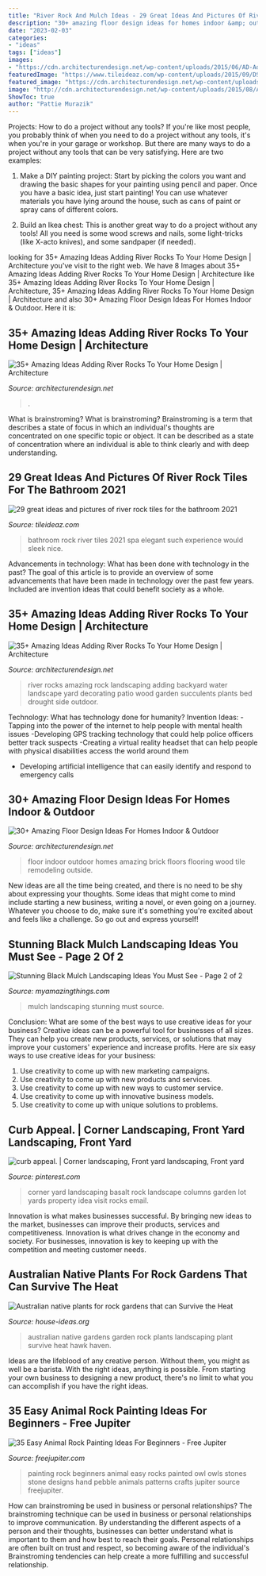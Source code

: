 ```yaml
---
title: "River Rock And Mulch Ideas - 29 Great Ideas And Pictures Of River Rock Tiles For The Bathroom 2021"
description: "30+ amazing floor design ideas for homes indoor &amp; outdoor"
date: "2023-02-03"
categories:
- "ideas"
tags: ["ideas"]
images:
- "https://cdn.architecturendesign.net/wp-content/uploads/2015/06/AD-Add-River-Rocks-To-Home-8.jpg"
featuredImage: "https://www.tileideaz.com/wp-content/uploads/2015/09/DSC00076-e1343700576303.jpg"
featured_image: "https://cdn.architecturendesign.net/wp-content/uploads/2015/06/AD-Add-River-Rocks-To-Home-8.jpg"
image: "http://cdn.architecturendesign.net/wp-content/uploads/2015/08/AD-Indoor-Outdoor-Floor-Design-Ideas-24.jpg"
ShowToc: true
author: "Pattie Murazik"
---
```



Projects: How to do a project without any tools?
If you're like most people, you probably think of when you need to do a project without any tools, it's when you're in your garage or workshop. But there are many ways to do a project without any tools that can be very satisfying. Here are two examples: 
1. Make a DIY painting project: Start by picking the colors you want and drawing the basic shapes for your painting using pencil and paper. Once you have a basic idea, just start painting! You can use whatever materials you have lying around the house, such as cans of paint or spray cans of different colors. 

2. Build an Ikea chest: This is another great way to do a project without any tools! All you need is some wood screws and nails, some light-tricks (like X-acto knives), and some sandpaper (if needed).

	

		
looking for 35+ Amazing Ideas Adding River Rocks To Your Home Design | Architecture you've visit to the right web. We have 8 Images about 35+ Amazing Ideas Adding River Rocks To Your Home Design | Architecture like 35+ Amazing Ideas Adding River Rocks To Your Home Design | Architecture, 35+ Amazing Ideas Adding River Rocks To Your Home Design | Architecture and also 30+ Amazing Floor Design Ideas For Homes Indoor &amp; Outdoor. Here it is:
		
    
## 35+ Amazing Ideas Adding River Rocks To Your Home Design | Architecture

<img loading=lazy src="https://cdn.architecturendesign.net/wp-content/uploads/2015/06/AD-Add-River-Rocks-To-Home-8.jpg" onerror="this.onerror=null;this.src='https://tse1.mm.bing.net/th?id=OIP.zu7-r1rZYDdsuEBlSaIXWQHaJ4&amp;pid=15.1';" alt="35+ Amazing Ideas Adding River Rocks To Your Home Design | Architecture">

_Source: architecturendesign.net_

>. 

	

What is brainstroming?
What is brainstroming? Brainstroming is a term that describes a state of focus in which an individual's thoughts are concentrated on one specific topic or object. It can be described as a state of concentration where an individual is able to think clearly and with deep understanding.

    
## 29 Great Ideas And Pictures Of River Rock Tiles For The Bathroom 2021

<img loading=lazy src="https://www.tileideaz.com/wp-content/uploads/2015/09/DSC00076-e1343700576303.jpg" onerror="this.onerror=null;this.src='https://tse2.mm.bing.net/th?id=OIP.MUSkoKaGyabsKlKAgFpDzQHaJ4&amp;pid=15.1';" alt="29 great ideas and pictures of river rock tiles for the bathroom 2021">

_Source: tileideaz.com_

>bathroom rock river tiles 2021 spa elegant such experience would sleek nice. 

	

Advancements in technology: What has been done with technology in the past?
The goal of this article is to provide an overview of some advancements that have been made in technology over the past few years. Included are invention ideas that could benefit society as a whole.

    
## 35+ Amazing Ideas Adding River Rocks To Your Home Design | Architecture

<img loading=lazy src="http://cdn.architecturendesign.net/wp-content/uploads/2015/06/AD-Add-River-Rocks-To-Home-22.jpg" onerror="this.onerror=null;this.src='https://tse3.mm.bing.net/th?id=OIP.TW5a5J3lygydMHlXvdSVhgHaKa&amp;pid=15.1';" alt="35+ Amazing Ideas Adding River Rocks To Your Home Design | Architecture">

_Source: architecturendesign.net_

>river rocks amazing rock landscaping adding backyard water landscape yard decorating patio wood garden succulents plants bed drought side outdoor. 

	

Technology: What has technology done for humanity?
Invention Ideas: 
-Tapping into the power of the internet to help people with mental health issues 
-Developing GPS tracking technology that could help police officers better track suspects 
-Creating a virtual reality headset that can help people with physical disabilities access the world around them 
- Developing artificial intelligence that can easily identify and respond to emergency calls

    
## 30+ Amazing Floor Design Ideas For Homes Indoor &amp; Outdoor

<img loading=lazy src="http://cdn.architecturendesign.net/wp-content/uploads/2015/08/AD-Indoor-Outdoor-Floor-Design-Ideas-24.jpg" onerror="this.onerror=null;this.src='https://tse3.mm.bing.net/th?id=OIP.I_f8WokE4LtwKIoGXFsWYAHaLJ&amp;pid=15.1';" alt="30+ Amazing Floor Design Ideas For Homes Indoor &amp; Outdoor">

_Source: architecturendesign.net_

>floor indoor outdoor homes amazing brick floors flooring wood tile remodeling outside. 

	

New ideas are all the time being created, and there is no need to be shy about expressing your thoughts. Some ideas that might come to mind include starting a new business, writing a novel, or even going on a journey. Whatever you choose to do, make sure it's something you're excited about and feels like a challenge. So go out and express yourself!

    
## Stunning Black Mulch Landscaping Ideas You Must See - Page 2 Of 2

<img loading=lazy src="http://myamazingthings.com/wp-content/uploads/2017/05/black-mulch.jpg" onerror="this.onerror=null;this.src='https://tse2.mm.bing.net/th?id=OIP.iSVExEKaTxogXafVStve9wHaJ4&amp;pid=15.1';" alt="Stunning Black Mulch Landscaping Ideas You Must See - Page 2 of 2">

_Source: myamazingthings.com_

>mulch landscaping stunning must source. 

	

Conclusion: What are some of the best ways to use creative ideas for your business?
Creative ideas can be a powerful tool for businesses of all sizes. They can help you create new products, services, or solutions that may improve your customers' experience and increase profits. Here are six easy ways to use creative ideas for your business: 
1. Use creativity to come up with new marketing campaigns.
2. Use creativity to come up with new products and services.
3. Use creativity to come up with new ways to customer service.
4. Use creativity to come up with innovative business models.
5. Use creativity to come up with unique solutions to problems.

    
## Curb Appeal. | Corner Landscaping, Front Yard Landscaping, Front Yard

<img loading=lazy src="https://i.pinimg.com/736x/1c/22/f7/1c22f762a3d6990b975515183e0c1c57--rock-yard-corner-garden.jpg" onerror="this.onerror=null;this.src='https://tse3.mm.bing.net/th?id=OIP.ho4OcC9kZYhr3Nz72jdHxAHaJ3&amp;pid=15.1';" alt="curb appeal. | Corner landscaping, Front yard landscaping, Front yard">

_Source: pinterest.com_

>corner yard landscaping basalt rock landscape columns garden lot yards property idea visit rocks email. 

	

Innovation is what makes businesses successful. By bringing new ideas to the market, businesses can improve their products, services and competitiveness. Innovation is what drives change in the economy and society. For businesses, innovation is key to keeping up with the competition and meeting customer needs.

    
## Australian Native Plants For Rock Gardens That Can Survive The Heat

<img loading=lazy src="http://house-ideas.org/wp-content/uploads/2015/11/australian-native-plants-for-rock-gardens-photo-13.jpg" onerror="this.onerror=null;this.src='https://tse3.mm.bing.net/th?id=OIP._81fTLd7pCD9qnFPt32ewgHaLH&amp;pid=15.1';" alt="Australian native plants for rock gardens that can Survive the Heat">

_Source: house-ideas.org_

>australian native gardens garden rock plants landscaping plant survive heat hawk haven. 

	

Ideas are the lifeblood of any creative person. Without them, you might as well be a barista. With the right ideas, anything is possible. From starting your own business to designing a new product, there's no limit to what you can accomplish if you have the right ideas.

    
## 35 Easy Animal Rock Painting Ideas For Beginners - Free Jupiter

<img loading=lazy src="http://www.freejupiter.com/wp-content/uploads/2019/09/Easy-Animal-Rock-Painting-Ideas-For-Beginners-3.jpg" onerror="this.onerror=null;this.src='https://tse1.mm.bing.net/th?id=OIP.gN2WKeFgoYcBLjqa5ft3LgHaJ4&amp;pid=15.1';" alt="35 Easy Animal Rock Painting Ideas For Beginners - Free Jupiter">

_Source: freejupiter.com_

>painting rock beginners animal easy rocks painted owl owls stones stone designs hand pebble animals patterns crafts jupiter source freejupiter. 

	

How can brainstroming be used in business or personal relationships?
The brainstroming technique can be used in business or personal relationships to improve communication. By understanding the different aspects of a person and their thoughts, businesses can better understand what is important to them and how best to reach their goals. Personal relationships are often built on trust and respect, so becoming aware of the individual's Brainstroming tendencies can help create a more fulfilling and successful relationship.

